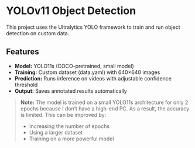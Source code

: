 
# **YOLOv11 Object Detection**
This project uses the Ultralytics YOLO framework to train and run object detection on custom data.

## **Features**
- **Model:** YOLO11s (COCO-pretrained, small model)
- **Training:** Custom dataset (data.yaml) with 640×640 images
- **Prediction:** Runs inference on videos with adjustable confidence threshold
- **Output:** Saves annotated results automatically

> **Note:**
> The model is trained on a small YOLO11s architecture for only 2 epochs because I don’t have a high-end PC.
> As a result, the accuracy is limited. This can be improved by:
> - Increasing the number of epochs
> - Using a larger dataset
> - Training on a more powerful model
